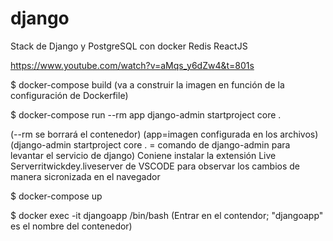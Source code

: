 # django
Stack de Django y PostgreSQL con docker Redis ReactJS

https://www.youtube.com/watch?v=aMqs_y6dZw4&t=801s


$ docker-compose build
(va a construir la imagen en función de la configuración de Dockerfile)

$ docker-compose run --rm app django-admin startproject core .

(--rm se borrará el contenedor)
(app=imagen configurada en los archivos)
(django-admin startproject core . = comando de django-admin para levantar el servicio de django)
Coniene instalar la extensión Live Serverritwickdey.liveserver de VSCODE para observar los cambios de manera sicronizada en el navegador

$ docker-compose up


$ docker exec -it djangoapp /bin/bash
(Entrar en el contendor; "djangoapp" es el nombre del contenedor)
